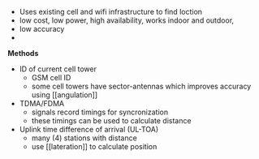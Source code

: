 - Uses existing cell and wifi infrastructure to find loction
- low cost, low power, high availability, works indoor and outdoor, 
- low accuracy
- 

**Methods**
- ID of current cell tower
	- GSM cell ID
	- some cell towers have sector-antennas which improves accuracy using [[angulation]]
- TDMA/FDMA
	- signals record timings for syncronization
	- these timings can be used to calculate distance
- Uplink time difference of arrival (UL-TOA)
	- many (4) stations with distance
	- use [[lateration]] to calculate position